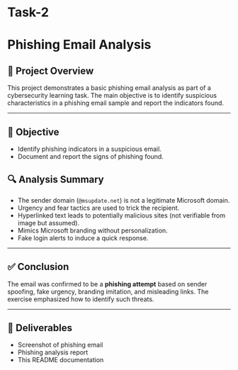 # Task-2

# Phishing Email Analysis

## 🧾 Project Overview

This project demonstrates a basic phishing email analysis as part of a cybersecurity learning task. The main objective is to identify suspicious characteristics in a phishing email sample and report the indicators found.

---

## 🧠 Objective

- Identify phishing indicators in a suspicious email.
- Document and report the signs of phishing found.


## 🔍 Analysis Summary

- The sender domain (`@msupdate.net`) is not a legitimate Microsoft domain.
- Urgency and fear tactics are used to trick the recipient.
- Hyperlinked text leads to potentially malicious sites (not verifiable from image but assumed).
- Mimics Microsoft branding without personalization.
- Fake login alerts to induce a quick response.

---

## ✅ Conclusion

The email was confirmed to be a **phishing attempt** based on sender spoofing, fake urgency, branding imitation, and misleading links. The exercise emphasized how to identify such threats.

---

## 📁 Deliverables

- Screenshot of phishing email
- Phishing analysis report
- This README documentation




